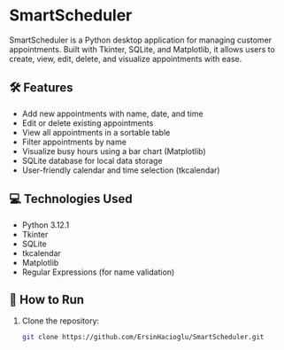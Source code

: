 # SmartScheduler

SmartScheduler is a Python desktop application for managing customer appointments. Built with Tkinter, SQLite, and Matplotlib, it allows users to create, view, edit, delete, and visualize appointments with ease.

## 🛠 Features

- Add new appointments with name, date, and time
- Edit or delete existing appointments
- View all appointments in a sortable table
- Filter appointments by name
- Visualize busy hours using a bar chart (Matplotlib)
- SQLite database for local data storage
- User-friendly calendar and time selection (tkcalendar)

## 💻 Technologies Used

- Python 3.12.1
- Tkinter
- SQLite
- tkcalendar
- Matplotlib
- Regular Expressions (for name validation)

## 🚀 How to Run

1. Clone the repository:
   ```bash
   git clone https://github.com/ErsinHacioglu/SmartScheduler.git
